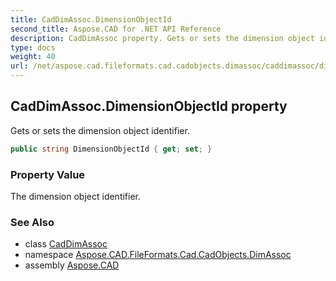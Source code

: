 ```yaml
---
title: CadDimAssoc.DimensionObjectId
second_title: Aspose.CAD for .NET API Reference
description: CadDimAssoc property. Gets or sets the dimension object identifier
type: docs
weight: 40
url: /net/aspose.cad.fileformats.cad.cadobjects.dimassoc/caddimassoc/dimensionobjectid/
---
```

## CadDimAssoc.DimensionObjectId property

Gets or sets the dimension object identifier.

```csharp
public string DimensionObjectId { get; set; }
```

### Property Value

The dimension object identifier.

### See Also

* class [CadDimAssoc](../)
* namespace [Aspose.CAD.FileFormats.Cad.CadObjects.DimAssoc](../../caddimassoc/)
* assembly [Aspose.CAD](../../../)


